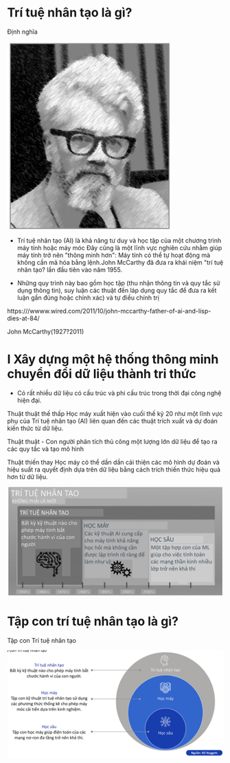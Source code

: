 # Trí tuệ nhân tạo là gì?  

Định nghĩa  

![](images/821de61655d1b5010c7464c217c4b845b5937e748d44fdd8c152e614a6c74ad1.jpg)  

- Trí tuệ nhân tạo (AI) là khả năng tư duy và học tập của một chương trình máy tính hoặc máy móc Đây cũng là một lĩnh vực nghiên cứu nhằm giúp máy tính trở nên "thông minh hơn": Máy tính có thể tự hoạt động mà không cần mã hóa bằng lệnh.John McCarthy đã đưa ra khái niệm "trí tuệ nhân tạo? lần đầu tiên vào năm 1955.  

- Những quy trình này bao gồm học tập (thu nhận thông tin và quy tắc sử dụng thông tin), suy luận các thuật đến láp dụng quy tắc để đưa ra kết luận gần đúng hoặc chính xác) và tự điều chính trị  

https:///wwww.wired.com/2011/10/john-mccarthy-father-of-ai-and-lisp-dies-at-84/  

John McCarthy(1927?2011)  

# I Xây dựng một hệ thống thông minh chuyển đổi dữ liệu thành tri thức  

- Có rất nhiều dữ liệu có cấu trúc và phi cấu trúc trong thời đại công nghệ hiện đại.  

Thuật thuật thế thấp Học máy xuất hiện vào cuối thế kỷ 20 như một lĩnh vực phụ của Trí tuệ nhân tạo (Al) liên quan đến các thuật  trích xuất và dự đoán kiến thức từ dữ liệu.  

Thuật thuật - Con người phân tích thủ công một lượng lớn dữ liệu để tạo ra các quy tắc và tạo mô hình  

Thuật thiến thay Học máy có thể dần dần cải thiện các mô hình dự đoán và hiệu suất ra quyết định dựa trên dữ liệu bằng cách trích thiến thức hiệu quả hơn từ dữ liệu.  

![](images/d2b61d60b6e222e5e2faa2196ce69de5c73a0ddac53626331355eac51e61d3ef.jpg)  

# Tập con trí tuệ nhân tạo là gì?  

Tập con Trí tuệ nhân tạo  

![](images/c3cdc0a4c7481290a9bfbedc9564a0438c8f934b5c5b49224ec0fa09fb0a2c8d.jpg)  